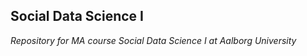 ## Social Data Science I



*Repository for MA course Social Data Science I at Aalborg University*

